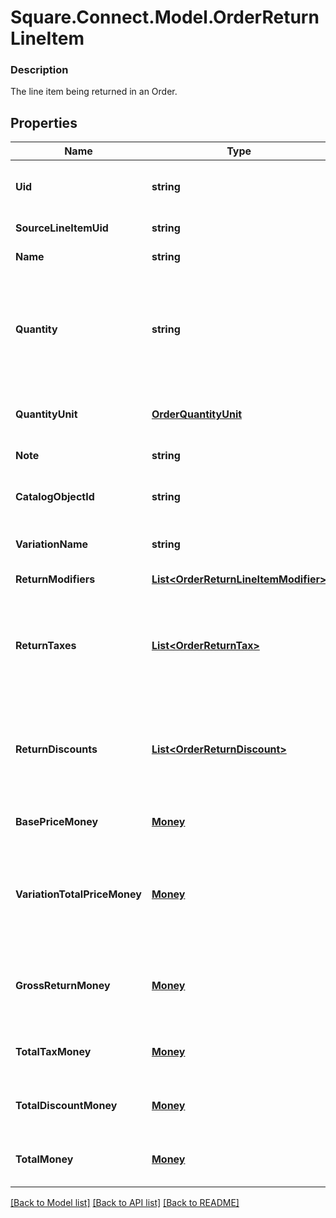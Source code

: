 # Square.Connect.Model.OrderReturnLineItem

### Description

The line item being returned in an Order.

## Properties

Name | Type | Description | Notes
------------ | ------------- | ------------- | -------------
**Uid** | **string** | Unique identifier for this return line item entry. This is a read-only field. | [optional] 
**SourceLineItemUid** | **string** | &#x60;uid&#x60; of the LineItem in the original sale Order. | [optional] 
**Name** | **string** | The name of the line item. | [optional] 
**Quantity** | **string** | The quantity returned, formatted as a decimal number. For example: &#x60;\&quot;3\&quot;&#x60;.  Line items with a &#x60;quantity_unit&#x60; can have non-integer quantities. For example: &#x60;\&quot;1.70000\&quot;&#x60;. | 
**QuantityUnit** | [**OrderQuantityUnit**](OrderQuantityUnit.md) | The unit and precision that this return line item&#39;s quantity is measured in. | [optional] 
**Note** | **string** | The note of the returned line item. | [optional] 
**CatalogObjectId** | **string** | The [CatalogItemVariation](#type-catalogitemvariation) id applied to this returned line item. | [optional] 
**VariationName** | **string** | The name of the variation applied to this returned line item. | [optional] 
**ReturnModifiers** | [**List&lt;OrderReturnLineItemModifier&gt;**](OrderReturnLineItemModifier.md) | The [CatalogModifier](#type-catalogmodifier)s applied to this line item. | [optional] 
**ReturnTaxes** | [**List&lt;OrderReturnTax&gt;**](OrderReturnTax.md) | A list of taxes applied to this line item. On read or retrieve, this list includes both item-level taxes and any return-level taxes apportioned to this item. | [optional] 
**ReturnDiscounts** | [**List&lt;OrderReturnDiscount&gt;**](OrderReturnDiscount.md) | A list of discounts applied to this line item. On read or retrieve, this list includes both item-level discounts and any return-level discounts apportioned to this item. | [optional] 
**BasePriceMoney** | [**Money**](Money.md) | The base price for a single unit of the line item. | [optional] 
**VariationTotalPriceMoney** | [**Money**](Money.md) | The total price of all item variations returned in this line item. Calculated as &#x60;base_price_money&#x60; multiplied by &#x60;quantity&#x60;. Does not include modifiers. | [optional] 
**GrossReturnMoney** | [**Money**](Money.md) | The gross return amount of money calculated as (item base price + modifiers price) * quantity.  This field is read-only. | [optional] 
**TotalTaxMoney** | [**Money**](Money.md) | The total tax amount of money to return for the line item.  This field is read-only. | [optional] 
**TotalDiscountMoney** | [**Money**](Money.md) | The total discount amount of money to return for the line item.  This field is read-only. | [optional] 
**TotalMoney** | [**Money**](Money.md) | The total amount of money to return for this line item.  This field is read-only. | [optional] 



[[Back to Model list]](../README.md#documentation-for-models) [[Back to API list]](../README.md#documentation-for-api-endpoints) [[Back to README]](../README.md)

